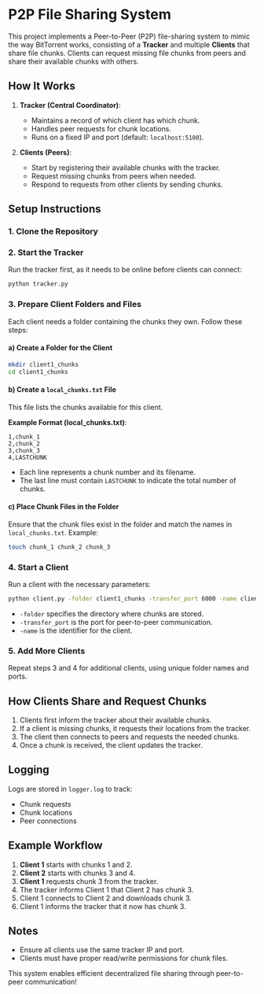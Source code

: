 # P2P File Sharing System

This project implements a Peer-to-Peer (P2P) file-sharing system to mimic the way BitTorrent works, consisting of a **Tracker** and multiple **Clients** that share file chunks. Clients can request missing file chunks from peers and share their available chunks with others.

## How It Works
1. **Tracker (Central Coordinator)**:
   - Maintains a record of which client has which chunk.
   - Handles peer requests for chunk locations.
   - Runs on a fixed IP and port (default: `localhost:5100`).
   
2. **Clients (Peers)**:
   - Start by registering their available chunks with the tracker.
   - Request missing chunks from peers when needed.
   - Respond to requests from other clients by sending chunks.

## Setup Instructions

### 1. Clone the Repository

### 2. Start the Tracker
Run the tracker first, as it needs to be online before clients can connect:
```bash
python tracker.py
```

### 3. Prepare Client Folders and Files
Each client needs a folder containing the chunks they own. Follow these steps:

#### a) Create a Folder for the Client
```bash
mkdir client1_chunks
cd client1_chunks
```

#### b) Create a `local_chunks.txt` File
This file lists the chunks available for this client.

**Example Format (local_chunks.txt)**:
```
1,chunk_1
2,chunk_2
3,chunk_3
4,LASTCHUNK
```
- Each line represents a chunk number and its filename.
- The last line must contain `LASTCHUNK` to indicate the total number of chunks.

#### c) Place Chunk Files in the Folder
Ensure that the chunk files exist in the folder and match the names in `local_chunks.txt`. Example:
```bash
touch chunk_1 chunk_2 chunk_3
```

### 4. Start a Client
Run a client with the necessary parameters:
```bash
python client.py -folder client1_chunks -transfer_port 6000 -name client1
```
- `-folder` specifies the directory where chunks are stored.
- `-transfer_port` is the port for peer-to-peer communication.
- `-name` is the identifier for the client.

### 5. Add More Clients
Repeat steps 3 and 4 for additional clients, using unique folder names and ports.

## How Clients Share and Request Chunks
1. Clients first inform the tracker about their available chunks.
2. If a client is missing chunks, it requests their locations from the tracker.
3. The client then connects to peers and requests the needed chunks.
4. Once a chunk is received, the client updates the tracker.

## Logging
Logs are stored in `logger.log` to track:
- Chunk requests
- Chunk locations
- Peer connections

## Example Workflow
1. **Client 1** starts with chunks 1 and 2.
2. **Client 2** starts with chunks 3 and 4.
3. **Client 1** requests chunk 3 from the tracker.
4. The tracker informs Client 1 that Client 2 has chunk 3.
5. Client 1 connects to Client 2 and downloads chunk 3.
6. Client 1 informs the tracker that it now has chunk 3.

## Notes
- Ensure all clients use the same tracker IP and port.
- Clients must have proper read/write permissions for chunk files.

This system enables efficient decentralized file sharing through peer-to-peer communication!

